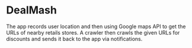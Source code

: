 # DealMash
The app records user location and then using Google maps API to get the URLs of nearby retails stores.
A crawler then crawls the given URLs for discounts and sends it back to the app via notifications.

